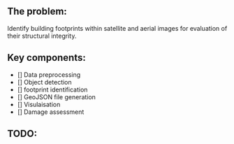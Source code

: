 

## The problem:

Identify building footprints within satellite and aerial images for evaluation of their structural integrity.

## Key components:

- [] Data preprocessing 
- [] Object detection
- [] footprint identification
- [] GeoJSON file generation
- [] Visulaisation
- [] Damage assessment

## TODO: